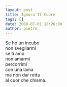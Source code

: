 ```yaml
---
layout: post
title: Ignora Il Cuore
tags: []
date: 2009-07-01 18:26:00
author: pietro
---
```

Se ho un incubo<br/>non svegliarmi<br/>se ti amo<br/>non amarmi<br/>percorrimi<br/>con una lama<br/>ma non dar retta<br/>al cuor che chiama.
